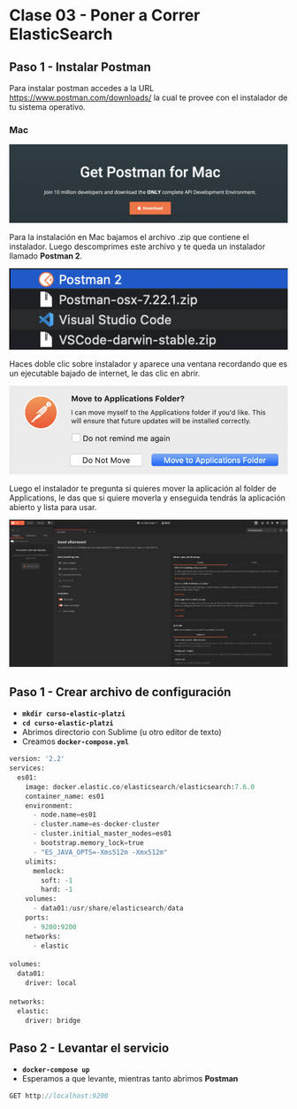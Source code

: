 # Clase 03 - Poner a Correr ElasticSearch

## Paso 1 - Instalar Postman

Para instalar postman accedes a la URL https://www.postman.com/downloads/ la cual te provee con el instalador de tu sistema operativo.

### Mac

![Postman Mac Web](postman-mac-web.png)

Para la instalación en Mac bajamos el archivo .zip que contiene el instalador. Luego descomprimes este archivo y te queda un instalador llamado **Postman 2**. 

![Finder Mac](finder-mac.png)

Haces doble clic sobre instalador y aparece una ventana recordando que es un ejecutable bajado de internet, le das clic en abrir.

![Instalador Mac](instalador-mac.png)

Luego el instalador te pregunta si quieres mover la aplicación al folder de Applications, le das que si quiere moverla y enseguida tendrás la aplicación abierto y lista para usar.

![Postman Mac](postman-mac.png)


## Paso 1 - Crear archivo de configuración
- **`mkdir curso-elastic-platzi`**
- **`cd curso-elastic-platzi`**
- Abrimos directorio con Sublime (u otro editor de texto)
- Creamos **`docker-compose.yml`**

```python
version: '2.2'
services:
  es01:
    image: docker.elastic.co/elasticsearch/elasticsearch:7.6.0
    container_name: es01
    environment:
      - node.name=es01
      - cluster.name=es-docker-cluster
      - cluster.initial_master_nodes=es01
      - bootstrap.memory_lock=true
      - "ES_JAVA_OPTS=-Xms512m -Xmx512m"
    ulimits:
      memlock:
        soft: -1
        hard: -1
    volumes:
      - data01:/usr/share/elasticsearch/data
    ports:
      - 9200:9200
    networks:
      - elastic

volumes:
  data01:
    driver: local

networks:
  elastic:
    driver: bridge
```

## Paso 2 - Levantar el servicio
- **`docker-compose up`**
- Esperamos a que levante, mientras tanto abrimos **Postman**

```java
GET http://localhost:9200
```
